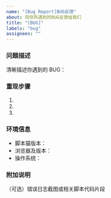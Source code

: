 ```yaml
---
name: "[Bug Report]BUG反馈"
about: 将你所遇到的BUG反馈给我们
title: "[BUG]"
labels: "bug"
assignees: ""
---
```


### 问题描述

清晰描述你遇到的 BUG：

### 重现步骤

1.
2.
3.

### 环境信息

- 脚本猫版本：
- 浏览器及版本：
- 操作系统：

### 附加说明

（可选）错误日志截图或相关脚本代码片段
